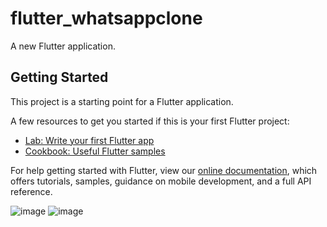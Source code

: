 # flutter_whatsappclone

A new Flutter application.

## Getting Started

This project is a starting point for a Flutter application.

A few resources to get you started if this is your first Flutter project:

- [Lab: Write your first Flutter app](https://flutter.dev/docs/get-started/codelab)
- [Cookbook: Useful Flutter samples](https://flutter.dev/docs/cookbook)

For help getting started with Flutter, view our
[online documentation](https://flutter.dev/docs), which offers tutorials,
samples, guidance on mobile development, and a full API reference.

![image](https://user-images.githubusercontent.com/39657409/94166583-1bf21700-fea9-11ea-8d26-38386b74aa47.png)
![image](https://user-images.githubusercontent.com/39657409/94166617-27454280-fea9-11ea-9077-7b98a0817fb2.png)
